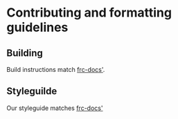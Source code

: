 # Contributing and formatting guidelines

## Building

Build instructions match [frc-docs'](https://docs.wpilib.org/en/stable/docs/contributing/build-instructions.html).

## Styleguilde

Our styleguide matches [frc-docs'](https://docs.wpilib.org/en/stable/docs/contributing/style-guide.html)
